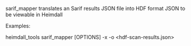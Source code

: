   sarif_mapper translates an Sarif results JSON file into HDF format JSON to be viewable in Heimdall

Examples:

  heimdall_tools sarif_mapper [OPTIONS] -x <sarif-results-json> -o <hdf-scan-results.json>
